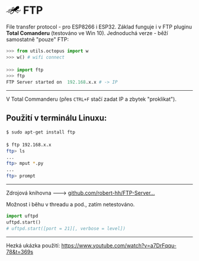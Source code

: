 # ![logo](img/logo_small.png) FTP

File transfer protocol - pro ESP8266 i ESP32.
Základ funguje i v FTP pluginu **Total Comanderu** (testováno ve Win 10).
Jednoduchá verze - běží samostatně "pouze" FTP:

```python
>>> from utils.octopus import w
>>> w() # wifi connect

>>> import ftp
>>> ftp
FTP Server started on  192.168.x.x # -> IP

```

---

V Total Commanderu (přes `CTRL+F` stačí zadat IP a zbytek "proklikat").

## Použití v terminálu Linuxu:

```bash
$ sudo apt-get install ftp

$ ftp 192.168.x.x
ftp> ls
...
ftp> mput *.py
...
ftp> prompt
```

---

Zdrojová knihovna 🡒 [github.com/robert-hh/FTP-Server...](https://github.com/robert-hh/FTP-Server-for-ESP8266-ESP32-and-PYBD)

Možnost i běhu v threadu a pod., zatím netestováno.

```python
import uftpd
uftpd.start()
# uftpd.start([port = 21][, verbose = level])
```

---

Hezká ukázka použití:
https://www.youtube.com/watch?v=a7DrFqqu-78&t=369s
